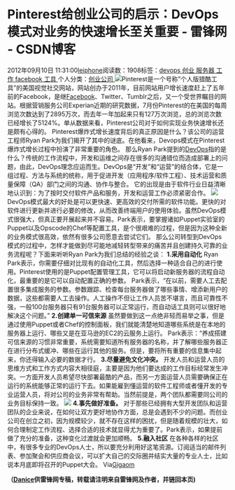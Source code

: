 
# Pinterest给创业公司的启示：DevOps模式对业务的快速增长至关重要 - 雷锋网 - CSDN博客


2012年09月10日 11:31:00[leiphone](https://me.csdn.net/leiphone)阅读数：1908标签：[devops																](https://so.csdn.net/so/search/s.do?q=devops&t=blog)[创业																](https://so.csdn.net/so/search/s.do?q=创业&t=blog)[服务器																](https://so.csdn.net/so/search/s.do?q=服务器&t=blog)[工作																](https://so.csdn.net/so/search/s.do?q=工作&t=blog)[facebook																](https://so.csdn.net/so/search/s.do?q=facebook&t=blog)[工具																](https://so.csdn.net/so/search/s.do?q=工具&t=blog)[
							](https://so.csdn.net/so/search/s.do?q=facebook&t=blog)[
																					](https://so.csdn.net/so/search/s.do?q=工作&t=blog)个人分类：[创业公司																](https://blog.csdn.net/leiphone/article/category/873394)
[
																								](https://so.csdn.net/so/search/s.do?q=工作&t=blog)
[
				](https://so.csdn.net/so/search/s.do?q=服务器&t=blog)
[
			](https://so.csdn.net/so/search/s.do?q=服务器&t=blog)
[
		](https://so.csdn.net/so/search/s.do?q=创业&t=blog)
[
	](https://so.csdn.net/so/search/s.do?q=devops&t=blog)
![](http://www.leiphone.com/wp-content/uploads/2012/09/how-to-use-pinterest-to-market-your-business.jpg)Pinterest是一个号称”个人版猎酷工具”的美国视觉社交网站，网站创办于2011年，目前网站用户增长速度赶上了五年前的Facebook，是继[Facebook](http://www.leiphone.com/tag/facebook)、Twitter、Tumblr之后，又一个受世界瞩目的网站。根据营销服务公司Experian近期的研究数据，7月份Pinterest的在美国的每周浏览次数达到了2895万次，而去年一年加起来只有127万次浏览，总的浏览次数已经增长了5124%。单从数据来看，Pinterest公司对于如何实现业务快速增长还是颇有心得的。
Pinterest爆炸式增长速度背后的真正原因是什么？该公司的运营工程师Ryan Park为我们揭开了其中的谜底。在他看来，Devops模式在Pinterest爆炸式增长过程中扮演了非常重要的角色。
那么Ryan Park提到的[DevOps](http://baike.baidu.com/view/5705743.htm)指的是什么？传统的工作流程中，开发和运维之间存在很多的沟通错位而造成部署上的问题，由此，DevOps理念应运而生。DevOps是“开发”和“运营”的结合体，它是一组过程、方法与系统的统称，用于促进开发（应用程序/软件工程）、技术运营和质量保障（QA）部门之间的沟通、协作与整合。
 它的出现是由于软件行业日益清晰地认识到：为了按时交付软件产品和服务，开发和运营工作必须紧密合作。
![](http://www.leiphone.com/wp-content/uploads/2012/09/Devops.jpg)
DevOps模式最大的好处是可以更快速、更高效的交付所需的软件功能。更快的对软件进行更新并进行必要的修改，从而改善终端用户的使用体验。虽然DevOps模式很强大，但真正要开展起来并不容易。Park表示，要掌握诸如Puppet实验室的Puppet以及Opscode的Chef等配置工具，是个很艰难的过程，但是因为这种全新的业务模式很高效，依然有很多公司愿意去尝试它们。
那么公司转型到DevOps模式的过程中，怎样才能做到尽可能地减轻转型带来的痛苦并且创建持久可靠的业务流程呢？下面来听听Ryan Park为我们总结的经验之谈：
**1.采用自动化**
Ryan Park表示，你需要仔细对比现有的自动化工具，然后选择一种适合自己的进行使用。Pinterest使用的是Puppet配置管理工具，它可以将启动新服务器的流程自动化，最重要的是它可以自动配置正确的参数。
Park表示，“在以前，需要人工去配置很多集成服务的参数。参数跟踪、检查每台服务器做了哪些事情、增添新用户的数据，这些都需要人工去操作。人工操作不但让工作人员苦不堪言，而且可靠性不强，一般100台服务器只有91台服务器可以正常运行，而自动话工具则可以很好地解决这个问题。”
**2.创建单一可信来源**
虽然要做到这一点绝非轻而易举之事，但是通过使用Puppet或者Chef的控制面板，我们就能清楚地知道哪些系统是在本地的服务器上运行、哪些又是在亚马逊的EC2的云服务上运行。
Park表示：“养成搭建可信来源的习惯非常重要，系统需要知道所有服务器的名称，并了解哪些服务器正在进行分布式缓冲、哪些在运行其他的服务。但是，要将所有重要的信息集中起来，你还得输入必要的数据才行。
**3.尽量避免文化冲突。**
开发人员和运营人员的思维方式和工作方式内容大相径庭，主要是因为他们要达成的工作目标经常发生冲突。一方面开发人员希望尽快部署最酷的产品，而另一方面运营人员需要确保正在运行的系统能够正常的运行下去。如果能雇到懂运营的软件工程师或者懂开发的专业运营人员，将对公司的业务非常有帮助。当然前提是，两个团队都需要同公司的业务目标保持一致。
![](http://www.leiphone.com/wp-content/uploads/2012/09/WallOfConfusion.jpg)
**4.事先做好准备。**
对于那些已经拥有大型开发团队和运营团队的企业来说，在如何让双方更好地协作方面，总是会遇到不少的问题。而创业公司在创立之初，因为规模较少，就不存在这样的困扰，但是随着规模的壮大，如何合理制定工作流程、选择合适的技术就显得尤为重要了。Park表示，如果提前做了充分的准备，这种变化过渡就会更加顺畅。
**5.融入社区**
在各种各样的社区中，有很多专业的DevOps人士，所以要充分利用好这笔资源。订阅适当的邮件列表、参加聚会和供应商会议，可以扩大自己的交际圈并结实大量的专业人士，比如说本月底即将召开的Puppet大会。
Via[Gigaom](http://gigaom.com/cloud/pinterest-to-startups-devops-is-hard-but-do-it-anyway/)

**（****[Danice](http://www.leiphone.com/author/danice)****供****雷锋网****专稿，转载请注明来自雷锋网及作者，并链回本页)**

